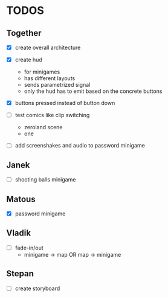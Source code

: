 # TODOS

## Together

- [x] create overall architecture
- [x] create hud
  - for minigames
  - has different layouts
  - sends parametrized signal
  - only the hud has to emit based on the concrete buttons 
- [x] buttons pressed instead of button down

- [ ] test comics like clip switching
  - zeroland scene
  - one 

- [ ] add screenshakes and audio to password minigame

## Janek

- [ ] shooting balls minigame

## Matous

- [x] password minigame

## Vladik

- [ ] fade-in/out
  -  minigame -> map OR map -> minigame

## Stepan

- [ ] create storyboard
